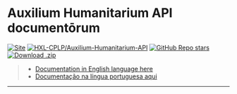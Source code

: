 # Auxilium Humanitarium API documentōrum

[![Site](https://img.shields.io/badge/Site-hapi.etica.ai-blue)](https://hapi.etica.ai) 
[![HXL-CPLP/Auxilium-Humanitarium-API](https://img.shields.io/badge/GitHub-HXL--CPLP%2FAuxilium--Humanitarium--API-lightgrey?logo=github&style=social)](https://github.com/HXL-CPLP/Auxilium-Humanitarium-API) 
[![GitHub Repo stars](https://img.shields.io/github/stars/HXL-CPLP/Auxilium-Humanitarium-API?style=social)](https://github.com/HXL-CPLP/Auxilium-Humanitarium-API) 
[![Download .zip](https://img.shields.io/badge/Download-.zip-brightgreen)](https://github.com/HXL-CPLP/Auxilium-Humanitarium-API/archive/refs/heads/main.zip)

<!--
![Repo license](https://img.shields.io/github/license/HXL-CPLP/Auxilium-Humanitarium-API)

- https://jekyllrb.com/docs/step-by-step/06-data-files/
- https://unicode.org/udhr/translations.html
  - https://unicode.org/udhr/d/udhr_por_PT.txt
  - https://udhr.audio/UDHR_Video.asp?lng=por&p=Preamble
-->

> - [Documentation in English language here](eng.md)
> - [Documentação na língua portuguesa aqui](por.md)

<!--

TODOs:
- https://github.com/frictionlessdata/schemas/blob/master/definitions.json
  - https://github.com/frictionlessdata/specs/blob/master/schemas/registry.csv

**[working-draft] <span lang="en">Argumented documentation of common APIs for
humanitarian aid with [OpenAPI](https://www.openapis.org/), the _de facto_
open industry standard to document REST APIs.</span>**

Old documentation: [README-old.md](README-old.md)

-->

<!--
> Trivia:
> - "Auxilium humanitarium"
>   - https://la.wikipedia.org/wiki/Auxilium_humanitarium
> - "documentōrum"
>   - https://en.wiktionary.org/wiki/documentum#Latin
> API
>   - "applicātiōnem"
>      - https://en.wiktionary.org/wiki/applicatio#Latin
>   - "programma"
>      - https://en.wiktionary.org/wiki/programma#Italian
>   - "interface", inter- (“between”) +‎ face (“shape, figure, form”).
>      - "inter"
>        - https://en.wiktionary.org/wiki/inter-#Latin
>      - "faciem"
>        - https://en.wiktionary.org/wiki/facies#Latin
> "specificationem"
>  - https://en.wiktionary.org/wiki/specification
> "situm"
>  - https://en.wiktionary.org/wiki/situs#Latin
> "online"
>  - https://en.wiktionary.org/wiki/online#English
#  - on +‎ line
>    - "līneam", https://en.wiktionary.org/wiki/linea#Latin
>    - "on"
>      - ???
-->

---
